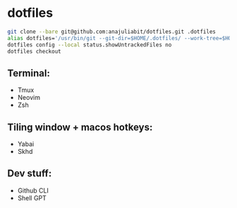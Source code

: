 # dotfiles

```bash
git clone --bare git@github.com:anajuliabit/dotfiles.git .dotfiles
alias dotfiles='/usr/bin/git --git-dir=$HOME/.dotfiles/ --work-tree=$HOME'
dotfiles config --local status.showUntrackedFiles no
dotfiles checkout
```

## Terminal:

- Tmux
- Neovim
- Zsh

## Tiling window + macos hotkeys:

- Yabai
- Skhd

## Dev stuff:

- Github CLI
- Shell GPT

